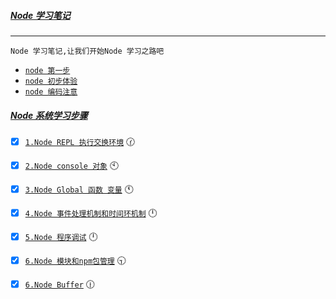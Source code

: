 ##### <a href="#top" id="top"> Node 学习笔记</a> 

----
`Node 学习笔记,让我们开始Node 学习之路吧`

- [`node 第一步`](https://github.com/kickgod/Front-End/blob/master/Node/Document/NodeStart.md)
- [`node 初步体验`](https://github.com/kickgod/Front-End/blob/master/Node/Document/NodeExample.md)
- [`node 编码注意`](https://github.com/kickgod/Front-End/blob/master/Node/Document/NodeUse.md)

##### [Node 系统学习步骤](#)
- [x]  [`1.Node REPL 执行交换环境`](https://github.com/kickgod/Front-End/blob/master/Node/Document/NodeREPL.md) :clock130:
- [x]  [`2.Node console 对象`](https://github.com/kickgod/Front-End/blob/master/Node/Document/NodeConsole.md) :clock10:
- [x]  [`3.Node Global 函数 变量`](https://github.com/kickgod/Front-End/blob/master/Node/Document/NodeGlobal.md) :clock11:
- [x]  [`4.Node 事件处理机制和时间环机制`](https://github.com/kickgod/Front-End/blob/master/Node/Document/NodeEvent.md) :clock12:
- [x]  [`5.Node 程序调试`](https://github.com/kickgod/Front-End/blob/master/Node/Document/NodeDebug.md) :clock12:
- [x]  [`6.Node 模块和npm包管理`](https://github.com/kickgod/Front-End/blob/master/Node/Document/NodeModule.md) :clock930:
- [x]  [`6.Node Buffer`](https://github.com/kickgod/Front-End/blob/master/Node/Document/NodeBuffer.md) :clock1230:
 
